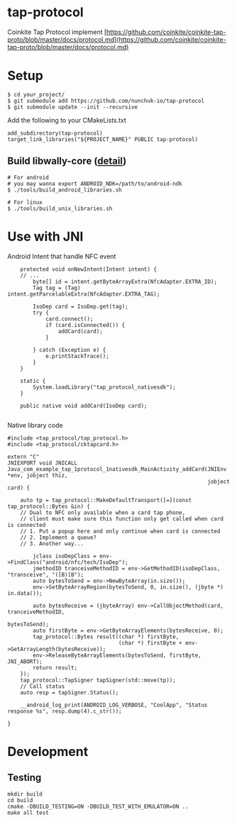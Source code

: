 # tap-protocol
Coinkite Tap Protocol implement
[https://github.com/coinkite/coinkite-tap-proto/blob/master/docs/protocol.md](https://github.com/coinkite/coinkite-tap-proto/blob/master/docs/protocol.md)

# Setup

```
$ cd your_project/
$ git submodule add https://github.com/nunchuk-io/tap-protocol
$ git submodule update --init --recursive
```

Add the following to your CMakeLists.txt

```
add_subdirectory(tap-protocol)
target_link_libraries("${PROJECT_NAME}" PUBLIC tap-protocol)
```

## Build libwally-core ([detail](https://github.com/ElementsProject/libwally-core#building))
```
# For android
# you may wanna export ANDROID_NDK=/path/to/android-ndk
$ ./tools/build_android_libraries.sh

# For linux
$ ./tools/build_unix_libraries.sh
```

# Use with JNI


Android Intent that handle NFC event

```
    protected void onNewIntent(Intent intent) {
    // ...
        byte[] id = intent.getByteArrayExtra(NfcAdapter.EXTRA_ID);
        Tag tag = (Tag) intent.getParcelableExtra(NfcAdapter.EXTRA_TAG);

        IsoDep card = IsoDep.get(tag);
        try {
            card.connect();
            if (card.isConnected()) {
                addCard(card);
            }

        } catch (Exception e) {
            e.printStackTrace();
        }
    }

    static {
        System.loadLibrary("tap_protocol_nativesdk");
    }

    public native void addCard(IsoDep card);


```

Native library code

```
#include <tap_protocol/tap_protocol.h>
#include <tap_protocol/cktapcard.h>

extern "C"
JNIEXPORT void JNICALL
Java_com_example_tap_1protocol_1nativesdk_MainActivity_addCard(JNIEnv *env, jobject thiz,
                                                               jobject card) {

    auto tp = tap_protocol::MakeDefaultTransport([=](const tap_protocol::Bytes &in) {
    // Dual to NFC only available when a card tap phone,
    // client must make sure this function only get called when card is connected 
    // 1. Put a popup here and only continue when card is connected 
    // 2. Implement a queue?
    // 3. Another way...

        jclass isoDepClass = env->FindClass("android/nfc/tech/IsoDep");
        jmethodID tranceiveMethodID = env->GetMethodID(isoDepClass, "transceive", "([B)[B");
        auto bytesToSend = env->NewByteArray(in.size());
        env->SetByteArrayRegion(bytesToSend, 0, in.size(), (jbyte *) in.data());
        
        auto bytesReceive = (jbyteArray) env->CallObjectMethod(card, tranceiveMethodID,
                                                               bytesToSend);
        auto firstByte = env->GetByteArrayElements(bytesReceive, 0);
        tap_protocol::Bytes result((char *) firstByte,
                                   (char *) firstByte + env->GetArrayLength(bytesReceive));
        env->ReleaseByteArrayElements(bytesToSend, firstByte, JNI_ABORT);
        return result;
    });
    tap_protocol::TapSigner tapSigner(std::move(tp));
    // Call status
    auto resp = tapSigner.Status();

    __android_log_print(ANDROID_LOG_VERBOSE, "CoolApp", "Status response %s", resp.dump(4).c_str());
    
}
```

# Development

## Testing
```
mkdir build
cd build
cmake -DBUILD_TESTING=ON -DBUILD_TEST_WITH_EMULATOR=ON ..
make all test
```


